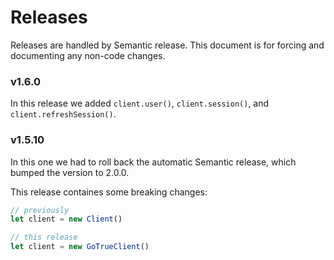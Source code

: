 # Releases 

Releases are handled by Semantic release. This document is for forcing and documenting any non-code changes.

### v1.6.0

In this release we added `client.user()`, `client.session()`, and `client.refreshSession()`.


### v1.5.10

In this one we had to roll back the automatic Semantic release, which bumped the version to 2.0.0.

This release containes some breaking changes:

```js
// previously 
let client = new Client()

// this release
let client = new GoTrueClient()
```